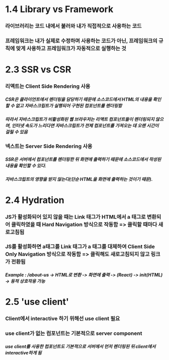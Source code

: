 # 1.4 Library vs Framework

### 라이브러리는 코드 내에서 불러와 내가 직접적으로 사용하는 코드

### 프레임워크는 내가 실제로 수정하며 사용하는 코드가 아닌, 프레임워크의 규칙에 맞게 사용하고 프레임워크가 자동적으로 실행하는 것

# 2.3 SSR vs CSR

### 리액트는 Client Side Rendering 사용

##### CSR은 클라이언트에서 렌더링을 담당하기 때문에 소스코드에서 HTML의 내용을 확인할 수 없고 자바스크립트가 실행되어 구현된 컴포넌트를 렌더링함

##### 따라서 자바스크립트가 비활성화된 웹 브라우저는 리액트 컴포넌트들이 렌더링되지 않으며, 인터넷 속도가 느리다면 자바스크립트가 전체 컴포넌트를 가져오는 데 오랜 시간이 걸릴 수 있음

### 넥스트는 Server Side Rendering 사용

##### SSR은 서버에서 컴포넌트를 렌더링한 뒤 화면에 출력하기 때문에 소스코드에서 작성된 내용을 확인할 수 있다.

##### 자바스크립트의 영향을 받지 않는다(단순 HTML을 화면에 출력하는 것이기 때문).

# 2.4 Hydration

### JS가 활성화되어 있지 않을 때는 Link 태그가 HTML에서 a 태그로 변환되어 클릭하였을 때 Hard Navigation 방식으로 작동함 => 클릭할 때마다 새로고침됨

### JS를 활성화하면 a태그를 Link 태그가 a 태그를 대체하여 Client Side Only Navigation 방식으로 작동함 => 클릭해도 새로고침되지 않고 링크가 전환됨

##### Example : /about-us -> HTML로 변환 -> 화면에 출력 -> (React) -> init(HTML) -> 동적 상호작용 가능

# 2.5 'use client'

### Client에서 interactive 하기 위해선 use client 필요

### use client가 없는 컴포넌트는 기본적으로 server component

##### use client를 사용한 컴포넌트도 기본적으로 서버에서 먼저 렌더링된 뒤 client에서 interactive하게 됨
